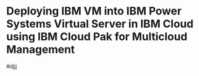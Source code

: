 # Deploying IBM VM into IBM Power Systems Virtual Server in IBM Cloud using IBM Cloud Pak for Multicloud Management
#djjj

